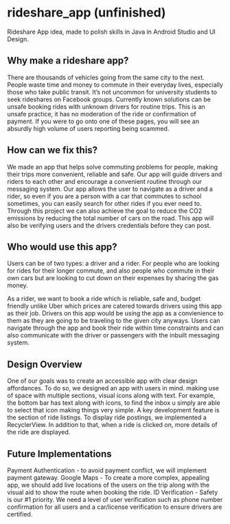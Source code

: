 # rideshare_app (unfinished)
Rideshare App idea, made to polish skills in Java in Android Studio and UI Design.

## Why make a rideshare app?
There are thousands of vehicles going from the same city to the next. People waste time and money to commute in their everyday lives, especially those who take public transit. It’s not uncommon for university students to seek rideshares on Facebook groups. Currently known solutions can be unsafe booking rides with unknown drivers for routine trips. This is an unsafe practice, it has no moderation of the ride or confirmation of payment. If you were to go onto one of these pages, you will see an absurdly high volume of users reporting being scammed.

## How can we fix this?
We made an app that helps solve commuting problems for people, making their trips more convenient, reliable and safe. Our app will guide drivers and riders to each other and encourage a convenient routine through our messaging system. Our app allows the user to navigate as a driver and a rider, so even if you are a person with a car that commutes to school sometimes, you can easily search for other rides if you ever need to. Through this project we can also achieve the goal to reduce the CO2 emissions by reducing the total number of cars on the road. This app will also be verifying users and the drivers credentials before they can post.

## Who would use this app?
Users can be of two types: a driver and a rider. For people who are looking for rides for their longer commute, and also people who commute in their own cars but are looking to cut down on their expenses by sharing the gas money.

As a rider, we want to book a ride which is reliable, safe and, budget friendly unlike Uber which prices are catered towards drivers using this app as their job. Drivers on this app would be using the app as a convienience to them as they are going to be traveling to the given city anyways. Users can navigate through the app and book their ride within time constraints and can also communicate with the driver or passengers with the inbuilt messaging system.

## Design Overview
One of our goals was to create an accessible app with clear design affordances. To do so, we designed an app with users in mind. making use of space with multiple sections, visual icons along with text. For example, the bottom bar has text along with icons, to find the inbox u simply are able to select that icon making things very simple. A key development feature is the section of ride listings. To display ride postings, we implemented a RecyclerView. In addition to that, when a ride is clicked on, more details of the ride are displayed.

## Future Implementations
Payment Authentication - to avoid payment conflict, we will implement payment gateway.
Google Maps - To create a more complex, appealing app, we should add live locations of the users on the trip along with the visual aid to show the route when booking the ride.
ID Verification - Safety is our #1 priority. We need a level of user verification such as phone number confirmation for all users and a car/license verification to ensure drivers are certified.

